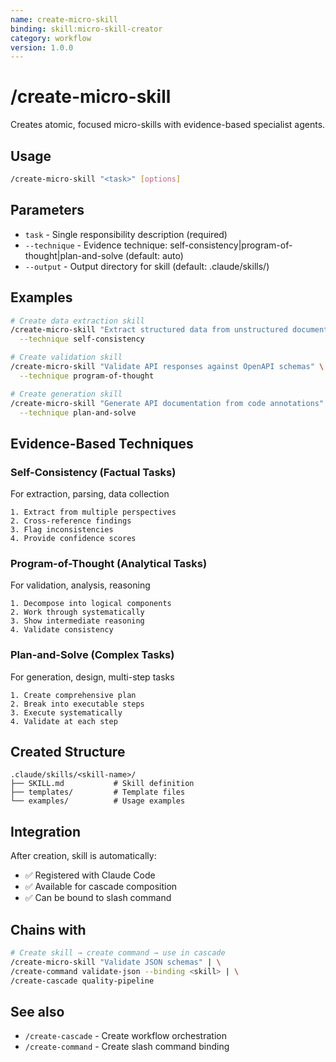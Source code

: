 ```yaml
---
name: create-micro-skill
binding: skill:micro-skill-creator
category: workflow
version: 1.0.0
---
```


# /create-micro-skill

Creates atomic, focused micro-skills with evidence-based specialist agents.

## Usage
```bash
/create-micro-skill "<task>" [options]
```

## Parameters
- `task` - Single responsibility description (required)
- `--technique` - Evidence technique: self-consistency|program-of-thought|plan-and-solve (default: auto)
- `--output` - Output directory for skill (default: .claude/skills/<skill-name>)

## Examples
```bash
# Create data extraction skill
/create-micro-skill "Extract structured data from unstructured documents" \
  --technique self-consistency

# Create validation skill
/create-micro-skill "Validate API responses against OpenAPI schemas" \
  --technique program-of-thought

# Create generation skill
/create-micro-skill "Generate API documentation from code annotations" \
  --technique plan-and-solve
```

## Evidence-Based Techniques

### Self-Consistency (Factual Tasks)
For extraction, parsing, data collection
```
1. Extract from multiple perspectives
2. Cross-reference findings
3. Flag inconsistencies
4. Provide confidence scores
```

### Program-of-Thought (Analytical Tasks)
For validation, analysis, reasoning
```
1. Decompose into logical components
2. Work through systematically
3. Show intermediate reasoning
4. Validate consistency
```

### Plan-and-Solve (Complex Tasks)
For generation, design, multi-step tasks
```
1. Create comprehensive plan
2. Break into executable steps
3. Execute systematically
4. Validate at each step
```

## Created Structure
```
.claude/skills/<skill-name>/
├── SKILL.md           # Skill definition
├── templates/         # Template files
└── examples/          # Usage examples
```

## Integration
After creation, skill is automatically:
- ✅ Registered with Claude Code
- ✅ Available for cascade composition
- ✅ Can be bound to slash command

## Chains with
```bash
# Create skill → create command → use in cascade
/create-micro-skill "Validate JSON schemas" | \
/create-command validate-json --binding <skill> | \
/create-cascade quality-pipeline
```

## See also
- `/create-cascade` - Create workflow orchestration
- `/create-command` - Create slash command binding
